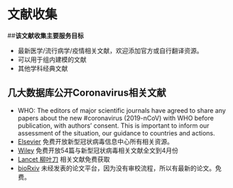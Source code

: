 # 文献收集

##**该文献收集主要服务目标**
- 最新医学/流行病学/疫情相关文献，欢迎添加官方或自行翻译资源。
- 可以用于组内建模的文献
- 其他学科经典文献

## 几大数据库公开Coronavirus相关文献
- WHO: The editors of major scientific journals have agreed to share any papers about the new #coronavirus (2019-nCoV) with WHO before publication, with authors’ consent. This is important to inform our assessment of the situation, our guidance to countries and actions.
- [Elsevier](https://www.elsevier.com/connect/coronavirus-information-center) 免费开放新型冠状病毒信息中心所有相关资源。
- [Wiley](https://newsroom.wiley.com/press-release/all-corporate-news/wiley-opens-emergency-access-coronavirus-research-aid-relief-effort) 免费开放54篇与新型冠状病毒相关文献全文到4月份
- [Lancet 柳叶刀](https://www.thelancet.com/coronavirus) 相关文献免费获取
- [bioRxiv](https://www.biorxiv.org/) 未经发表的论文平台，因为没有审校流程，所以有最新的论文。免费。
